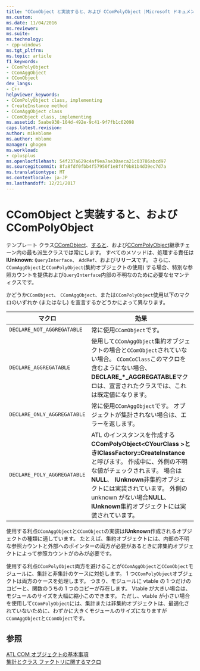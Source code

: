 ```yaml
---
title: "CComObject と実装すると、および CComPolyObject |Microsoft ドキュメント"
ms.custom: 
ms.date: 11/04/2016
ms.reviewer: 
ms.suite: 
ms.technology:
- cpp-windows
ms.tgt_pltfrm: 
ms.topic: article
f1_keywords:
- CComPolyObject
- CComAggObject
- CComObject
dev_langs:
- C++
helpviewer_keywords:
- CComPolyObject class, implementing
- CreateInstance method
- CComAggObject class
- CComObject class, implementing
ms.assetid: 5aabe938-104d-492e-9c41-9f7fb1c62098
caps.latest.revision: 
author: mikeblome
ms.author: mblome
manager: ghogen
ms.workload:
- cplusplus
ms.openlocfilehash: 54f237a629c4af9ea7ae30aeca21c03786abcd97
ms.sourcegitcommit: 8fa8fdf0fbb4f57950f1e8f4f9b81b4d39ec7d7a
ms.translationtype: MT
ms.contentlocale: ja-JP
ms.lasthandoff: 12/21/2017
---
```

# <a name="implementing-ccomobject-ccomaggobject-and-ccompolyobject"></a>CComObject と実装すると、および CComPolyObject
テンプレート クラス[CComObject](../atl/reference/ccomobject-class.md)、[すると](../atl/reference/ccomaggobject-class.md)、および[CComPolyObject](../atl/reference/ccompolyobject-class.md)継承チェーン内の最も派生クラスでは常にします。 すべてのメソッドは、処理する責任は**IUnknown**: `QueryInterface`、 `AddRef`、および**リリース**です。 さらに、`CComAggObject`と`CComPolyObject`(集約オブジェクトの使用) する場合、特別な参照カウントを提供および`QueryInterface`内部の不明なのために必要なセマンティクスです。  
  
 かどうか`CComObject`、 `CComAggObject`、または`CComPolyObject`使用以下のマクロのいずれか (またはなし) を宣言するかどうかによって異なります。  
  
|マクロ|効果|  
|-----------|------------|  
|`DECLARE_NOT_AGGREGATABLE`|常に使用`CComObject`です。|  
|`DECLARE_AGGREGATABLE`|使用して`CComAggObject`集約オブジェクトの場合と`CComObject`されていない場合。 `CComCoClass`このマクロを含むようにない場合、 **DECLARE_\*_AGGREGATABLE**マクロは、宣言されたクラスでは、これは既定値になります。|  
|`DECLARE_ONLY_AGGREGATABLE`|常に使用`CComAggObject`です。 オブジェクトが集計されない場合は、エラーを返します。|  
|`DECLARE_POLY_AGGREGATABLE`|ATL のインスタンスを作成する**CComPolyObject\<CYourClass >**とき**IClassFactory::CreateInstance**と呼びます。 作成中に、外側の不明な値がチェックされます。 場合は**NULL**、 **IUnknown**非集約オブジェクトには実装されています。 外側の unknown がない場合**NULL**、 **IUnknown**集約オブジェクトには実装されています。|  
  
 使用する利点`CComAggObject`と`CComObject`の実装は**IUnknown**作成されるオブジェクトの種類に適しています。 たとえば、集約オブジェクトには、内部の不明な参照カウントと外部へのポインターの両方が必要があるときに非集約オブジェクトによって参照カウントがのみが必要です。  
  
 使用する利点`CComPolyObject`両方を避けることが`CComAggObject`と`CComObject`モジュールに、集計と非集計のケースに対処します。 1 つ`CComPolyObject`オブジェクトは両方のケースを処理します。 つまり、モジュールに vtable の 1 つだけのコピーと、関数のうちの 1 つのコピーが存在します。 Vtable が大きい場合は、モジュールのサイズを大幅に縮小このできます。 ただし、vtable が小さい場合を使用して`CComPolyObject`には、集計または非集約オブジェクトは、最適化されていないために、わずかに大きくモジュールのサイズになりますが`CComAggObject`と`CComObject`です。  
  
## <a name="see-also"></a>参照  
 [ATL COM オブジェクトの基本事項](../atl/fundamentals-of-atl-com-objects.md)   
 [集計とクラス ファクトリに関するマクロ](../atl/reference/aggregation-and-class-factory-macros.md)

